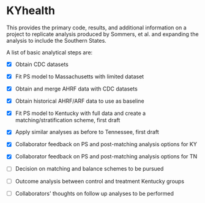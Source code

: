 # KYhealth

This provides the primary code, results, and additional information on a project to replicate analysis produced by Sommers, et al. and expanding the analysis to include the Southern States.  

A list of basic analytical steps are:

- [x]	Obtain CDC datasets

- [x]	Fit PS model to Massachusetts with limited dataset

- [x]	Obtain and merge AHRF data with CDC datasets

- [x]	Obtain historical AHRF/ARF data to use as baseline 

- [x]	Fit PS model to Kentucky with full data and create a matching/stratification scheme, first draft 

- [x]	Apply similar analyses as before to Tennessee, first draft

- [x]	Collaborator feedback on PS and post-matching analysis options for KY 

<!--- to them by Tuesday, March 29 --->
- [x]	Collaborator feedback on PS and post-matching analysis options for TN 

<!--- to them by Tuesday, March 29 --->

- [ ]   Decision on matching and balance schemes to be pursued

- [ ]	Outcome analysis between control and treatment Kentucky groups 

<!--- Wednesday, March 30 --->
- [ ]	Collaborators' thoughts on follow up analyses to be performed 

<!--- Friday, April 1 --->


